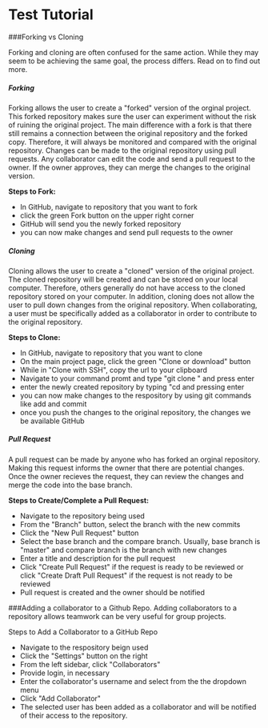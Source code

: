 # Test Tutorial

###Forking vs Cloning

Forking and cloning are often confused for the same action. While they may seem to be achieving the same goal, the process differs. Read on to find out more.

##### Forking
Forking allows the user to create a "forked" version of the orginal project. This forked repository makes sure the user can experiment without the risk of ruining the original project. The main difference with a fork is that there still remains a connection between the original repository and the forked copy. Therefore, it will always be monitored and compared with the original repository. Changes can be  made to the original repository using pull requests. Any collaborator can edit the code and send a pull request to the owner. If the owner approves, they can merge the changes to the original version.

**Steps to Fork:**
* In GitHub, navigate to repository that you want to fork
* click the green Fork button on the upper right corner
* GitHub will send you the newly forked repository
* you can now make changes and send pull requests to the owner

##### Cloning
Cloning allows the user to create a "cloned" version of the original project. The cloned repository will be created and can be stored on your local computer. Therefore, others generally do not have access to the cloned repository stored on your computer. In addition, cloning does not allow the user to pull down changes from the original repository. When collaborating, a user must be specifically added as a collaborator in order to contribute to the original repository. 

**Steps to Clone:**
* In GitHub, navigate to repository that you want to clone
* On the main project page, click the green "Clone or download" button
* While in "Clone with SSH", copy the url to your clipboard
* Navigate to your command promt and type "git clone <insert url>" and press enter
* enter the newly created repository by typing "cd <name of repository> and pressing enter
* you can now make changes to the respository by using git commands like add and commit
* once you push the changes to the original repository, the changes we be available GitHub


##### Pull Request
A pull request can be made by anyone who has forked an orginal repository. Making this request informs the owner that there are potential changes. Once the owner recieves the request, they can review the changes and merge the code into the base branch.

**Steps to Create/Complete a Pull Request:** 
* Navigate to the repository being used
* From the "Branch" button, select the branch with the new commits
* Click the "New Pull Request" button
* Select the base branch and the compare branch. Usually, base branch is "master" and compare branch is the branch with new changes
* Enter a title and description for the pull request
* Click "Create Pull Request" if the request is ready to be reviewed or click "Create Draft Pull Request" if the request is not ready to be reviewed
* Pull request is created and the owner should be notified

###Adding a collaborator to a Github Repo.
Adding collaborators to a repository allows teamwork can be very useful for group projects.

Steps to Add a Collaborator to a GitHub Repo
* Navigate to the respository beign used
* Click the "Settings" button on the right
* From the left sidebar, click "Collaborators"
* Provide login, in necessary
* Enter the collaborator's username and select from the the dropdown menu
* Click "Add Collaborator"
* The selected user has been added as a collaborator and will be notified of their access to the repository.

